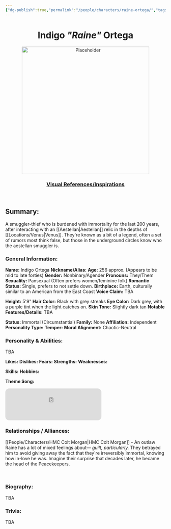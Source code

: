 ```yaml
---
{"dg-publish":true,"permalink":"/people/characters/raine-ortega/","tags":["characters"],"dgHomeLink":true,"dgShowLocalGraph":true,"dgShowFileTree":true}
---
```


<h1 style="text-align:center;">Indigo <i>"Raine"</i> Ortega</h1>


<p align="center">
    <img src="IMAGE.jpg" alt="Placeholder" width="400px">
</p>
<h3 style="text-align:center;"><b><a href="link here">Visual References/Inspirations</a></b></h3>
<br>

## Summary: 

A smuggler-thief who is burdened with immortality for the last 200 years, after interacting with an [[Aestellan\|Aestellan]] relic in the depths of [[Locations/Venus\|Venus]]. They're known as a bit of a legend, often a set of rumors most think false, but those in the underground circles know who the aestellan smuggler is.
<br>
### General Information:

**Name:** Indigo Ortega
**Nickname/Alias:**
**Age:** 256 approx. (Appears to be mid to late forties)
**Gender:** Nonbinary/Agender
**Pronouns:** They/Them
**Sexuality:** Pansexual (Often prefers women/feminine folk)
**Romantic Status:** Single, prefers to not settle down.
**Birthplace:** Earth, culturally similar to an American from the East Coast 
**Voice Claim:** TBA

**Height:** 5'9"
**Hair Color:** Black with grey streaks
**Eye Color:** Dark grey, with a purple tint when the light catches on.
**Skin Tone:** Slightly dark tan
**Notable Features/Details:** TBA
<br>

**Status:** Immortal (Circumstantial)
**Family:** None
**Affiliation:** Independent
**Personality Type:**
**Temper:**
**Moral Alignment:** Chaotic-Neutral
<br>

### Personality & Abilities:
TBA

**Likes:**
**Dislikes:**
**Fears:**
**Strengths:**
**Weaknesses:**

**Skills:**
**Hobbies:**

**Theme Song:** 
<iframe style="border-radius:12px" src="https://open.spotify.com/embed/track/7kOlqMHboyS604AmNVM4Zy?utm_source=generator" width="60%" height="100" frameBorder="0" allowfullscreen="" allow="autoplay; clipboard-write; encrypted-media; fullscreen; picture-in-picture" loading="lazy"></iframe>
<br>

### Relationships / Alliances:

[[People/Characters/HMC Colt Morgan\|HMC Colt Morgan]] - An outlaw Raine has a lot of mixed feelings about— *guilt, particularly.* They betrayed him to avoid giving away the fact that they're irreversibly immortal, knowing how in-love he was. Imagine their surprise that decades later, he became the head of the Peacekeepers.

<br>

### Biography: 

TBA
<br>

### Trivia: 

TBA

<br>



